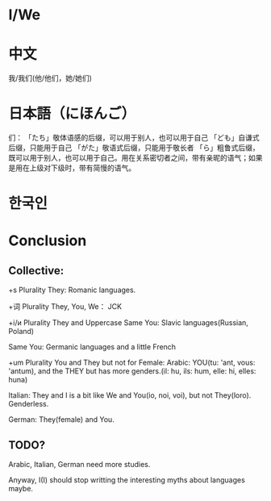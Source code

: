 # I/We

# 中文
我/我们(他/他们，她/她们)

# 日本語（にほんご）

们：
「たち」敬体语感的后缀，可以用于别人，也可以用于自己
「ども」自谦式后缀，只能用于自己
「がた」敬语式后缀，只能用于敬长者
「ら」粗鲁式后缀，既可以用于别人，也可以用于自己。用在关系密切者之间，带有亲昵的语气；如果是用在上级对下级时，带有简慢的语气。

# 한국인

# Conclusion

## Collective:

+s Plurality They:  Romanic languages.

+词 Plurality They, You, We：  JCK

+i/и Plurality They and Uppercase Same You:  Slavic languages(Russian, Poland)

Same You:  Germanic languages and a little French

+um Plurality You and They but not for Female: Arabic: YOU(tu: 'ant, vous: 'antum), and the THEY but has more genders.(il: hu, ils: hum, elle: hi, elles: huna)

Italian: They and I is a bit like We and You(io, noi, voi), but not They(loro). Genderless.

German: They(female) and You.

## TODO?

Arabic, Italian, German need more studies. 

Anyway, I(I) should stop writting the interesting myths about languages maybe. 

